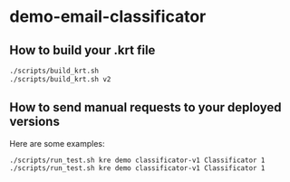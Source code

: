 # demo-email-classificator

## How to build your .krt file

``` sh
./scripts/build_krt.sh  
./scripts/build_krt.sh v2
```

## How to send manual requests to your deployed versions

Here are some examples:  

``` sh
./scripts/run_test.sh kre demo classificator-v1 Classificator 1
./scripts/run_test.sh kre demo classificator-v1 Classificator 1
```
